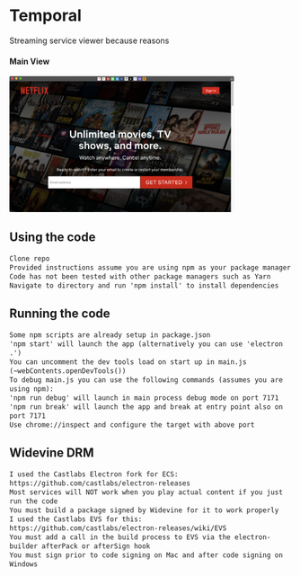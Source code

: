 # Temporal
 Streaming service viewer because reasons

#### Main View
<img src="/res/screenshots/main.png" width="400"/>

## Using the code
    Clone repo
    Provided instructions assume you are using npm as your package manager
    Code has not been tested with other package managers such as Yarn
    Navigate to directory and run 'npm install' to install dependencies

## Running the code
    Some npm scripts are already setup in package.json
    'npm start' will launch the app (alternatively you can use 'electron .')
    You can uncomment the dev tools load on start up in main.js (~webContents.openDevTools())
    To debug main.js you can use the following commands (assumes you are using npm):
    'npm run debug' will launch in main process debug mode on port 7171
    'npm run break' will launch the app and break at entry point also on port 7171
    Use chrome://inspect and configure the target with above port

## Widevine DRM
    I used the Castlabs Electron fork for ECS: https://github.com/castlabs/electron-releases
    Most services will NOT work when you play actual content if you just run the code
    You must build a package signed by Widevine for it to work properly
    I used the Castlabs EVS for this: https://github.com/castlabs/electron-releases/wiki/EVS
    You must add a call in the build process to EVS via the electron-builder afterPack or afterSign hook
    You must sign prior to code signing on Mac and after code signing on Windows
